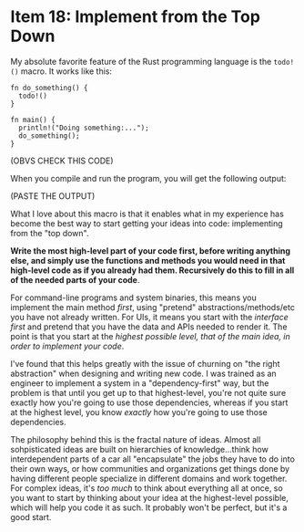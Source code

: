 # Item 18: Implement from the Top Down

My absolute favorite feature of the Rust programming language is the `todo!()` macro. It works like this:

```
fn do_something() {
  todo!()
}

fn main() {
  println!("Doing something:...");
  do_something();
}
```

(OBVS CHECK THIS CODE)

When you compile and run the program, you will get the following output:

(PASTE THE OUTPUT)

What I love about this macro is that it enables what in my experience has become the best way to start getting your
ideas into code: implementing from the "top down".

**Write the most high-level part of your code first, before writing anything else, and simply use the functions and
methods you would need in that high-level code as if you already had them. Recursively do this to fill in all of the
needed parts of your code**.

For command-line programs and system binaries, this means you implement the main method _first_, using "pretend"
abstractions/methods/etc you have not already written. For UIs, it means you start with the _interface first_ and
pretend that you have the data and APIs needed to render it. The point is that you start at the _highest possible
level, that of the main idea, in order to implement your code_.

I've found that this helps greatly with the issue of churning on "the right abstraction" when designing and writing
new code. I was trained as an engineer to implement a system in a "dependency-first" way, but the problem is that
until you get up to that highest-level, you're not quite sure exactly how you're going to use those dependencies,
whereas if you start at the highest level, you know _exactly_ how you're going to use those dependencies.

The philosophy behind this is the fractal nature of ideas. Almost all sohpisticated ideas are built on hierarchies of
knowledge...think how interdependent parts of a car all "encapsulate" the jobs they have to do into their own ways,
or how communities and organizations get things done by having different people specialize in different domains and
work together. For complex ideas, it's _too much_ to think about everything all at once, so you want to start by
thinking about your idea at the highest-level possible, which will help you code it as such. It probably won't be
perfect, but it's a good start.
